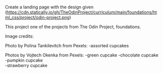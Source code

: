 Create a landing page with the design given (https://cdn.statically.io/gh/TheOdinProject/curriculum/main/foundations/html_css/project/odin-project.png) 

This project one of the projects from The Odin Project, foundations. 

Image credits:

Photo by Polina Tankilevitch from Pexels:
-assorted cupcakes

Photos by Vojtech Okenka from Pexels:
-green cupcake 
-chocolate cupcake 
-pumpkin cupcake  
-strawberry cupcake 
